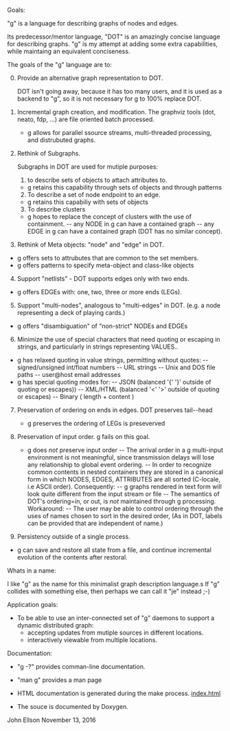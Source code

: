 Goals:

"g" is a language for describing graphs of nodes and edges.

Its predecessor/mentor language, "DOT" is an amazingly concise language for
describing graphs.  "g" is my attempt at adding some extra capabilities,
while maintaing an equivalent conciseness.

The goals of the "g" language are to:

0. Provide an alternative graph representation to DOT.

   DOT isn't going away, because it has too many users,
   and it is used as a backend to "g", so it is not necessary for g
   to 100% replace DOT.

1. Incremental graph creation, and modification.
   The graphviz tools (dot, neato, fdp, ...) are file oriented
   batch processed.
   - g allows for parallel ssource streams, multi-threaded processing,
       and distrubuted graphs.

2. Rethink of Subgraphs.

   Subgraphs in DOT are used for mutiple purposes:

   1. to describe sets of objects to attach attributes to.
	- g retains this capability through sets of objects and through patterns

   2. To describe a set of node endpoint to an edge.
	- g retains this capabiliy with sets of objects

   3. To describe clusters
	- g hopes to replace the concept of clusters with the use of containment.
        -- any NODE in g can have a contained graph
	    -- any EDGE in g can have a contained graph
              (DOT has no similar concept).

3. Rethink of Meta objects:  "node" and "edge" in DOT.
  - g offers sets to attrubutes that are common to the set members.
  - g offers patterns to specify meta-object and class-like objects

4. Support "netlists"  - DOT supports edges only with two ends.
  - g offers EDGEs with: one, two, three or more ends (LEGs).

5. Support "multi-nodes", analogous to "multi-edges" in DOT.
     (e.g. a node representing a deck of playing cards.)
  - g offers "disambiguation" of "non-strict" NODEs and EDGEs

6. Minimize the use of special characters that need quoting or escaping
in strings, and particularly in strings representing VALUES..
  - g has relaxed quoting in value strings, permitting without quotes:
      -- signed/unsigned int/float numbers
      -- URL strings
      -- Unix and DOS file paths
      -- user@host email addresses
  - g has special quoting modes for:
      -- JSON  (balanced '{' '}' outside of quoting or escapes))
      -- XML/HTML  (balanced '<' '>' outside of quoting or escapes)
      -- Binary    ( length + content )
   
7. Preservation of ordering on ends in edges. DOT preserves tail--head
   - g preserves the ordering of LEGs is preseverved

8. Preservation of input order.  g fails on this goal.
   - g does *not* preserve input order
       -- The arrival order in a g multi-input environment
       is not meaningful, since transmission delays will lose
       any relationship to global event ordering.
       -- In order to recognize common contents in nested containers
       they are stored in a canonical form in which NODES, EDGES, ATTRIBUTES
       are all sorted (C-locale, i.e ASCII order).
   Consequently:
      -- g graphs rendered in text form will look quite different
      from the input stream or file
      -- The semantics of DOT's ordering=in, or out, is *not* maintained
      through g processing.
   Workaround:
      -- The user may be able to control ordering through the uses
      of names chosen to sort in the desired order,
      (As in DOT, labels can be provided that are independent of name.)

9. Persistency outside of a single process.
  - g can save and restore all state from a file, and continue
    incremental evolution of the contents after restoral.

   

Whats in a name:

I like "g" as the name for this minimalist graph description language.s
If "g" collides with something else, then perhaps we can call it "je"
instead ;-)


Application goals:

- To be able to use an inter-connected set of "g" daemons to support a dynamic distributed graph:
	- accepting updates from mutiple sources in different locations.
	- interactively viewable from multiple locations.


Documentation:

- "g -?" provides comman-line documentation.

- "man g" provides a man page

- HTML documentation is generated during the make process.
	<a href="index.html">index.html</a>

- The souce is documented by Doxygen.

John Ellson   November 13, 2016
